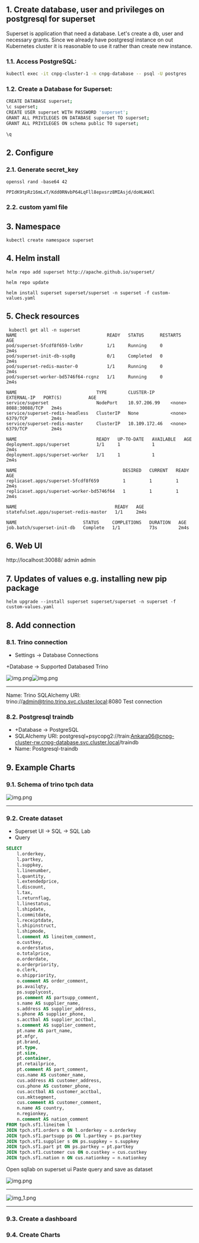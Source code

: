 ## 1. Create database, user and privileges on postgresql for superset
Superset is application that need a database. Let's create a db, user and necessary grants.
Since we already have postgresql instance on out Kubernetes cluster it is reasonable to use it rather than create new instance.

### 1.1. Access PostgreSQL:
```bash
kubectl exec -it cnpg-cluster-1 -n cnpg-database -- psql -U postgres
```

### 1.2. Create a Database for Superset:
```bash
CREATE DATABASE superset;
\c superset;
CREATE USER superset WITH PASSWORD 'superset';
GRANT ALL PRIVILEGES ON DATABASE superset TO superset;
GRANT ALL PRIVILEGES ON schema public TO superset;

\q
```

## 2. Configure
### 2.1. Generate secret_key
```commandline
openssl rand -base64 42

PPIdK9tpRz16mLxT/Kdd0RNvbP64LqFll8epxsrz8MIAsjd/doHLW4Xl
```

### 2.2. custom yaml file

## 3. Namespace
```commandline
kubectl create namespace superset
```

## 4. Helm install
```commandline
helm repo add superset http://apache.github.io/superset/

helm repo update

helm install superset superset/superset -n superset -f custom-values.yaml
```

## 5. Check resources
```commandline
 kubectl get all -n superset
NAME                                  READY   STATUS      RESTARTS   AGE
pod/superset-5fcdf8f659-lx9hr         1/1     Running     0          2m4s
pod/superset-init-db-ssp8g            0/1     Completed   0          2m4s
pod/superset-redis-master-0           1/1     Running     0          2m4s
pod/superset-worker-bd5746f64-rcgnz   1/1     Running     0          2m4s

NAME                              TYPE        CLUSTER-IP      EXTERNAL-IP   PORT(S)          AGE
service/superset                  NodePort    10.97.206.99    <none>        8088:30088/TCP   2m4s
service/superset-redis-headless   ClusterIP   None            <none>        6379/TCP         2m4s
service/superset-redis-master     ClusterIP   10.109.172.46   <none>        6379/TCP         2m4s

NAME                              READY   UP-TO-DATE   AVAILABLE   AGE
deployment.apps/superset          1/1     1            1           2m4s
deployment.apps/superset-worker   1/1     1            1           2m4s

NAME                                        DESIRED   CURRENT   READY   AGE
replicaset.apps/superset-5fcdf8f659         1         1         1       2m4s
replicaset.apps/superset-worker-bd5746f64   1         1         1       2m4s

NAME                                     READY   AGE
statefulset.apps/superset-redis-master   1/1     2m4s

NAME                         STATUS     COMPLETIONS   DURATION   AGE
job.batch/superset-init-db   Complete   1/1           73s        2m4s

```

## 6. Web UI
http://localhost:30088/
admin admin

## 7. Updates of values e.g. installing new pip package
```
helm upgrade --install superset superset/superset -n superset -f custom-values.yaml
```

## 8. Add connection
### 8.1. Trino connection
- Settings -> Database Connections


+Database -> Supported Databased Trino

![img.png](images/01_trino_connection.png)![img.png](images/01_superset_add_connection_02.png)

---
Name: Trino
SQLAlchemy URI: trino://admin@trino.trino.svc.cluster.local:8080
Test connection

### 8.2. Postgresql traindb
- +Database -> PostgreSQL
- SQLAlchemy URI: postgresql+psycopg2://train:Ankara06@cnpg-cluster-rw.cnpg-database.svc.cluster.local/traindb
- Name: Postgresql-traindb

## 9. Example Charts
### 9.1. Schema of trino tpch data

![img.png](images/02_tpch_schema.png)

---

### 9.2. Create dataset
- Superset UI -> SQL -> SQL Lab
- Query
```sql
SELECT 
    l.orderkey,
    l.partkey,
    l.suppkey,
    l.linenumber,
    l.quantity,
    l.extendedprice,
    l.discount,
    l.tax,
    l.returnflag,
    l.linestatus,
    l.shipdate,
    l.commitdate,
    l.receiptdate,
    l.shipinstruct,
    l.shipmode,
    l.comment AS lineitem_comment,
    o.custkey,
    o.orderstatus,
    o.totalprice,
    o.orderdate,
    o.orderpriority,
    o.clerk,
    o.shippriority,
    o.comment AS order_comment,
    ps.availqty,
    ps.supplycost,
    ps.comment AS partsupp_comment,
    s.name AS supplier_name,
    s.address AS supplier_address,
    s.phone AS supplier_phone,
    s.acctbal AS supplier_acctbal,
    s.comment AS supplier_comment,
    pt.name AS part_name,
    pt.mfgr,
    pt.brand,
    pt.type,
    pt.size,
    pt.container,
    pt.retailprice,
    pt.comment AS part_comment,
    cus.name AS customer_name,
    cus.address AS customer_address,
    cus.phone AS customer_phone,
    cus.acctbal AS customer_acctbal,
    cus.mktsegment,
    cus.comment AS customer_comment,
    n.name AS country,
    n.regionkey,
    n.comment AS nation_comment
FROM tpch.sf1.lineitem l 
JOIN tpch.sf1.orders o ON l.orderkey = o.orderkey
JOIN tpch.sf1.partsupp ps ON l.partkey = ps.partkey
JOIN tpch.sf1.supplier s ON ps.suppkey = s.suppkey
JOIN tpch.sf1.part pt ON ps.partkey = pt.partkey
JOIN tpch.sf1.customer cus ON o.custkey = cus.custkey
JOIN tpch.sf1.nation n ON cus.nationkey = n.nationkey 
```

Open sqllab on superset ui
Paste query and save as dataset

![img.png](images/03_sqllab_query.png)

---

![img_1.png](images/03_sqllab_quer_save.png)

---

### 9.3. Create a dashboard
### 9.4. Create Charts